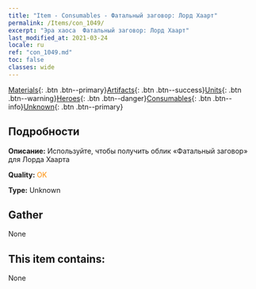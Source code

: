```yaml
---
title: "Item - Consumables - Фатальный заговор: Лорд Хаарт"
permalink: /Items/con_1049/
excerpt: "Эра хаоса  Фатальный заговор: Лорд Хаарт"
last_modified_at: 2021-03-24
locale: ru
ref: "con_1049.md"
toc: false
classes: wide
---
```

 [Materials](/ru/Items/){: .btn .btn--primary}[Artifacts](/ru/Items/Artifacts/){: .btn .btn--success}[Units](/ru/Items/Units/){: .btn .btn--warning}[Heroes](/ru/Items/Heroes/){: .btn .btn--danger}[Consumables](/ru/Items/Consumables/){: .btn .btn--info}[Unknown](/ru/Items/Unknown/){: .btn .btn--primary}

## Подробности
 **Описание:** Используйте, чтобы получить облик «Фатальный заговор» для Лорда Хаарта

 **Quality:** <span style="color: #FF8C00">OK</span>

 **Type:** Unknown

## Gather

  None

## This item contains:

  None


